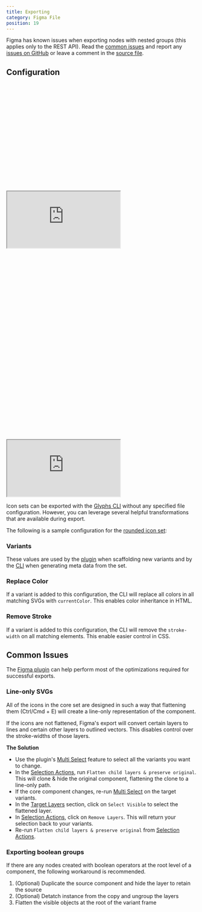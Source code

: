 ```yaml
---
title: Exporting
category: Figma File
position: 19
---
```


<alert>

Figma has known issues when exporting nodes with nested groups (this applies only to the REST API). Read the [common issues](#common-issues) and report any [issues on GitHub](https://github.com/gorango/glyphs/issues) or leave a comment in the [source file](https://www.figma.com/file/2TsY9yqFso1zrvF8LNcVE7).

</alert>

## Configuration

<div class="hidden sm_block relative overflow-hidden w-full" style="padding-top: 56.25%">
  <iframe
    class="absolute inset-0 w-full h-full"
    src="https://www.figma.com/embed?embed_host=share&url=https%3A%2F%2Fwww.figma.com%2Ffile%2F2TsY9yqFso1zrvF8LNcVE7%2FGlyphs-Icons%3Fnode-id%3D3844%253A75606"
    allowfullscreen
  ></iframe>
</div>

<div class="sm_hidden relative overflow-hidden w-full" style="padding-top: 100%">
  <iframe
    class="absolute inset-0 w-full h-full"
    src="https://www.figma.com/embed?embed_host=share&url=https%3A%2F%2Fwww.figma.com%2Ffile%2F2TsY9yqFso1zrvF8LNcVE7%2FGlyphs-Icons%3Fnode-id%3D3844%253A75606"
    allowfullscreen
  ></iframe>
</div>

Icon sets can be exported with the [Glyphs CLI](/docs/cli/install-cli) without any specified file configuration. However, you can leverage several helpful transformations that are available during export.

The following is a sample configuration for the [rounded icon set](https://www.figma.com/file/2TsY9yqFso1zrvF8LNcVE7/?node-id=0%3A1):

### Variants

These values are used by the [plugin](/docs/plugin/install-plugin) when scaffolding new variants and by the [CLI](/docs/cli/install-cli) when generating meta data from the set.

### Replace Color

If a variant is added to this configuration, the CLI will replace all colors in all matching SVGs with `currentColor`. This enables color inheritance in HTML.

### Remove Stroke

If a variant is added to this configuration, the CLI will remove the `stroke-width` on all matching elements. This enable easier control in CSS.



## Common Issues

The [Figma plugin](/docs/plugin/install-plugin) can help perform most of the optimizations required for successful exports.

### Line-only SVGs

All of the icons in the core set are designed in such a way that flattening them (Ctrl/Cmd + E) will create a line-only representation of the component.

If the icons are not flattened, Figma's export will convert certain layers to lines and certain other layers to outlined vectors. This disables control over the stroke-widths of those layers.

**The Solution**

- Use the plugin's [Multi Select](/docs/plugin/features#multi-select) feature to select all the variants you want to change.
- In the [Selection Actions](/docs/plugin/features#selection-actians), run `Flatten child layers & preserve original`. This will clone & hide the original component, flattening the clone to a line-only path.
- If the core component changes, re-run [Multi Select](/docs/plugin/features#multi-select) on the target variants.
- In the [Target Layers](/docs/plugin/features#target-layers) section, click on `Select Visible` to select the flattened layer.
- In [Selection Actions](/docs/plugin/features#selection-actions), click on `Remove Layers`. This will return your selection back to your variants.
- Re-run `Flatten child layers & preserve original` from [Selection Actions](/docs/plugin/features#selection-actions).

### Exporting boolean groups

If there are any nodes created with boolean operators at the root level of a component, the following workaround is recommended.

1. (Optional) Duplicate the source component and hide the layer to retain the source
2. (Optional) Detatch instance from the copy and ungroup the layers
3. Flatten the visible objects at the root of the variant frame


